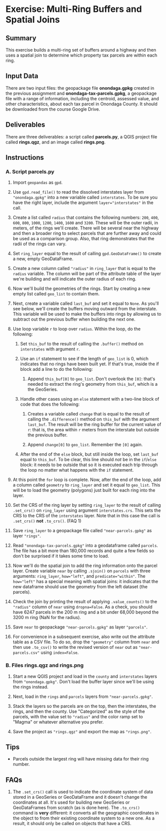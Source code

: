 # Exercise: Multi-Ring Buffers and Spatial Joins

## Summary

This exercise builds a multi-ring set of buffers around a highway and then uses a spatial join to determine which property tax parcels are within each ring.

## Input Data

There are two input files: the geopackage file **onondaga.gpkg** created in the previous assignment and **onondaga-tax-parcels.gpkg**, a geopackage file with a range of information, including the centroid, assessed value, and other characteristics, about each tax parcel in Onondaga County. It should be downloaded from the course Google Drive.

## Deliverables

There are three deliverables: a script called **parcels.py**, a QGIS project file called **rings.qgz**, and an image called **rings.png**.

## Instructions

### A. Script parcels.py

1. Import `geopandas` as `gpd`.

1. Use `gpd.read_file()` to read the dissolved interstates layer from `"onondaga.gpkg"` into a new variable called `interstates`. To be sure you have the right layer, include the argument `layer="interstates"` in the call.

1. Create a list called `radius` that contains the following numbers: `200`, `400`, `600`, `800`, `1000`, `1200`, `1400`, `1600` and `3200`. These will be the outer radii, in meters, of the rings we'll create. There will be several near the highway and then a broader ring to select parcels that are further away and could be used as a comparison group. Also, that ring demonstrates that the radii of the rings can vary.

1. Set `ring_layer` equal to the result of calling `gpd.GeoDataFrame()` to create a new, empty GeoDataFrame.

1. Create a new column called `"radius"` in `ring_layer` that is equal to the `radius` variable. The column will be part of the attribute table of the layer we're building and will indicate the outer radius of each ring.

1. Now we'll build the geometries of the rings. Start by creating a new empty list called `geo_list` to contain them.

1. Next, create a variable called `last_buf` and set it equal to `None`. As you'll see below, we'll create the buffers moving outward from the interstate. This variable will be used to make the buffers into rings by allowing us to subtract out the previous buffer when building the next one.

1. Use loop variable `r` to loop over `radius`. Within the loop, do the following:

    1. Set `this_buf` to the result of calling the `.buffer()` method on `interstates` with argument `r`.

    1. Use an `if` statement to see if the length of `geo_list` is 0, which indicates that no rings have been built yet. If that's true, inside the if block add a line to do the following:

        1. Append `this_buf[0]` to `geo_list`. Don't overlook the `[0]`: that's needed to extract the ring's geometry from `this_buf`, which is a the GeoSeries.

    1. Handle other cases using an `else` statement with a two-line block of code that does the following:

        1. Creates a variable called `change` that is equal to the result of calling the `.difference()` method on `this_buf` with the argument `last_buf`. The result will be the ring buffer for the current value of `r`: that is, the area within `r` meters from the interstate but outside the previous buffer.

        1. Append `change[0]` to `geo_list`. Remember the `[0]` again.

    1. After the end of the `else` block, but still inside the loop, set `last_buf` equal to `this_buf`. To be clear, this line should _not_ be in the `if`/`else` block: it needs to be outside that so it is executed each trip through the loop no matter what happens with the `if` statement.

1. At this point the `for` loop is complete. Now, after the end of the loop, add a column called `geometry` to `ring_layer` and set it equal to `geo_list`. This will be to load the geometry (polygons) just built for each ring into the layer.

1. Set the CRS of the ring layer by setting `ring_layer` to the result of calling `.set_crs()` on `ring_layer` using argument `interstates.crs`. This sets the CRS to the CRS of the `interstates` layer. Note that in this case the call is `.set_crs()` **not** `.to_crs()`. (FAQ 1)

1. Save `ring_layer` to a geopackage file called `"near-parcels.gpkg"` as layer `"rings"`.

1. Read `"onondaga-tax-parcels.gpkg"` into a geodataframe called `parcels`. The file has a bit more than 180,000 records and quite a few fields so don't be surprised if it takes some time to load.

1. Now we'll do the spatial join to add the ring information onto the parcel layer. Create variable `near` by calling `.sjoin()` on `parcels` with three arguments: `ring_layer`, `how="left"`, and `predicate="within"`. The `how="left"` has a special meaning with spatial joins: it indicates that the new dataframe should use the geometry from the left dataset (the parcels).

1. Check the join by printing the result of applying `.value_counts()` to the `"radius"` column of `near` using `dropna=False`. As a check, you should have 6247 parcels in the 200 m ring and a bit under 68,000 beyond the 3200 m ring (NaN for the radius).

1. Save `near` to geopackage `"near-parcels.gpkg"` as layer `"parcels"`.

1. For convenience in a subsequent exercise, also write out the attribute table as a CSV file. To do so, drop the `"geometry"` column from `near` and then use `.to_csv()` to write the revised version of `near` out as `"near-parcels.csv"` using `index=False`.

### B. Files rings.qgz and rings.png

1. Start a new QGIS project and load in the `county` and `interstates` layers from `"onondaga.gpkg"`. Don't load the buffer layer since we'll be using the rings instead.

1. Next, load in the `rings` and `parcels` layers from `"near-parcels.gpkg"`.

1. Stack the layers so the parcels are on the top, then the interstates, the rings, and then the county. Use "Categorized" as the style of the parcels, with the value set to `"radius"` and the color ramp set to "Magma" or whatever alternative you prefer.

1. Save the project as `"rings.qgz"` and export the map as `"rings.png"`.

## Tips

+ Parcels outside the largest ring will have missing data for their ring number.

## FAQs

1. The `.set_crs()` call is used to indicate the coordinate system of data stored in a GeoSeries or GeoDataFrame and it doesn't change the coordinates at all. It's used for building new GeoSeries or GeoDataFrames from scratch (as is done here). The `.to_crs()` command is **very** different: it converts all the geographic coordinates in the object to from their existing coordinate system to a new one. As a result, it should only be called on objects that have a CRS.

